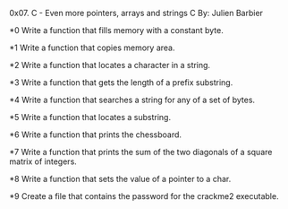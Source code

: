 
0x07. C - Even more pointers, arrays and strings
C
 By: Julien Barbier

*0 Write a function that fills memory with a constant byte.

*1 Write a function that copies memory area.

*2 Write a function that locates a character in a string.

*3 Write a function that gets the length of a prefix substring.

*4 Write a function that searches a string for any of a set of bytes.

*5 Write a function that locates a substring.

*6 Write a function that prints the chessboard.

*7 Write a function that prints the sum of the two diagonals of a square matrix of integers.

*8 Write a function that sets the value of a pointer to a char.

*9 Create a file that contains the password for the crackme2 executable.  
